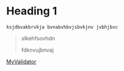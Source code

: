 # Heading 1

`ksjdbvakbrvkja bvnabvhbvjsbvkjnv jvbhjbvc`

> slkehfsovhdn
>
> fdknvujbnvaj



[MyValidator](./main.go/MyValidator)